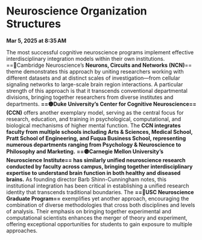 # Neuroscience Organization Structures

**Mar 5, 2025 at 8:35 AM**

The most successful cognitive neuroscience programs implement effective interdisciplinary integration models within their own institutions. ==🔵Cambridge Neuroscience’s **Neurons, Circuits and Networks (NCN)**== theme demonstrates this approach by uniting researchers working with different datasets and at distinct scales of investigation—from cellular signaling networks to large-scale brain region interactions. A particular strength of this approach is that it transcends conventional departmental divisions, bringing together researchers from diverse institutes and departments.
**==🟡Duke University’s Center for Cognitive Neuroscience== (CCN)** offers another exemplary model, serving as the central focus for research, education, and training in psychological, computational, and biological mechanisms of higher mental function. The **CCN integrates faculty from multiple schools including Arts & Sciences, Medical School, Pratt School of Engineering, and Fuqua Business School, representing numerous departments ranging from Psychology & Neuroscience to Philosophy and Marketing.**
**==🟣Carnegie Mellon University’s Neuroscience Institute== has similarly unified neuroscience research conducted by faculty across campus, bringing together interdisciplinary expertise to understand brain function in both healthy and diseased brains.** As founding director Barb Shinn-Cunningham notes, this institutional integration has been critical in establishing a unified research identity that transcends traditional boundaries.
The **==🔴USC Neuroscience Graduate Program==** exemplifies yet another approach, encouraging the combination of diverse methodologies that cross both disciplines and levels of analysis. Their emphasis on bringing together experimental and computational scientists enhances the merger of theory and experiment, offering exceptional opportunities for students to gain exposure to multiple approaches.
